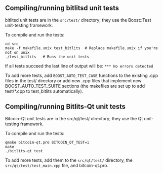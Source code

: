 Compiling/running bitlitsd unit tests
------------------------------------

bitlitsd unit tests are in the `src/test/` directory; they
use the Boost::Test unit-testing framework.

To compile and run the tests:

	cd src
	make -f makefile.unix test_bitlits  # Replace makefile.unix if you're not on unix
	./test_bitlits   # Runs the unit tests

If all tests succeed the last line of output will be:
`*** No errors detected`

To add more tests, add `BOOST_AUTO_TEST_CASE` functions to the existing
.cpp files in the test/ directory or add new .cpp files that
implement new BOOST_AUTO_TEST_SUITE sections (the makefiles are
set up to add test/*.cpp to test_bitlits automatically).


Compiling/running Bitlits-Qt unit tests
---------------------------------------

Bitcoin-Qt unit tests are in the src/qt/test/ directory; they
use the Qt unit-testing framework.

To compile and run the tests:

	qmake bitcoin-qt.pro BITCOIN_QT_TEST=1
	make
	./bitlits-qt_test

To add more tests, add them to the `src/qt/test/` directory,
the `src/qt/test/test_main.cpp` file, and bitcoin-qt.pro.
